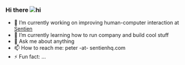 ### Hi there ![hi](https://raw.githubusercontent.com/iampavangandhi/iampavangandhi/master/gifs/Hi.gif)


- 🔭 I’m currently working on improving human-computer interaction at [Sentien](https://sentienhq.com)
- 🌱 I’m currently learning how to run company and build cool stuff
- 💬 Ask me about anything
- 📫 How to reach me: peter -at- sentienhq.com
- ⚡ Fun fact: ...

